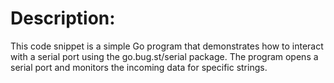 # Description:

This code snippet is a simple Go program that demonstrates how to interact with a serial port using the go.bug.st/serial package. The program opens a serial port and monitors the incoming data for specific strings.

